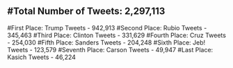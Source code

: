 #Total Number of Tweets: 2,297,113 
---
#First Place: Trump Tweets - 942,913
#Second Place: Rubio Tweets - 345,463
#Third Place: Clinton Tweets - 331,629
#Fourth Place: Cruz Tweets - 254,030
#Fifth Place: Sanders Tweets - 204,248
#Sixth Place: Jeb! Tweets - 123,579
#Seventh Place: Carson Tweets - 49,947
#Last Place: Kasich Tweets - 46,224
